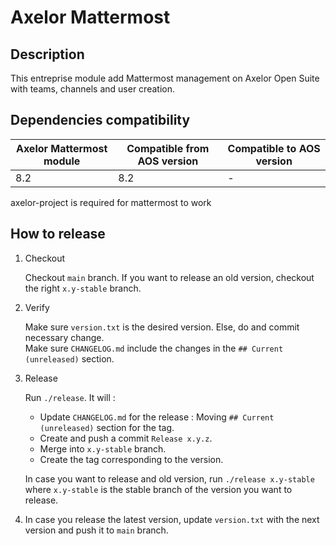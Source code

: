# Axelor Mattermost

## Description

This entreprise module add Mattermost management on Axelor Open Suite with teams, channels and user creation.

## Dependencies compatibility

| Axelor Mattermost module | Compatible from AOS version | Compatible to AOS version |
| ------------------------ | --------------------------- | ------------------------- |
| 8.2                      | 8.2                         | -                         |

axelor-project is required for mattermost to work

## How to release

1. Checkout

   Checkout `main` branch. If you want to release an old version, checkout the right `x.y-stable` branch.

2. Verify

   Make sure `version.txt` is the desired version. Else, do and commit necessary change.  
   Make sure `CHANGELOG.md` include the changes in the `## Current (unreleased)` section.

3. Release

   Run `./release`. It will :

   - Update `CHANGELOG.md` for the release : Moving `## Current (unreleased)` section for the tag.
   - Create and push a commit `Release x.y.z`.
   - Merge into `x.y-stable` branch.
   - Create the tag corresponding to the version.

   In case you want to release and old version, run `./release x.y-stable` where `x.y-stable` is the stable branch of the version you want to release.

4. In case you release the latest version, update `version.txt` with the next version and push it to `main` branch.
